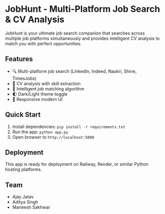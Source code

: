 # JobHunt - Multi-Platform Job Search & CV Analysis

JobHunt is your ultimate job search companion that searches across multiple job platforms simultaneously and provides intelligent CV analysis to match you with perfect opportunities.

## Features
- 🔍 Multi-platform job search (LinkedIn, Indeed, Naukri, Shine, TimesJobs)
- 📄 CV analysis with skill extraction
- 🎯 Intelligent job matching algorithm
- 🌓 Dark/Light theme toggle
- 📱 Responsive modern UI

## Quick Start
1. Install dependencies: `pip install -r requirements.txt`
2. Run the app: `python app.py`
3. Open browser to `http://localhost:5000`

## Deployment
This app is ready for deployment on Railway, Render, or similar Python hosting platforms.

## Team
- Ajay Jatav
- Aditya Singh  
- Maneesh Sakhwar
